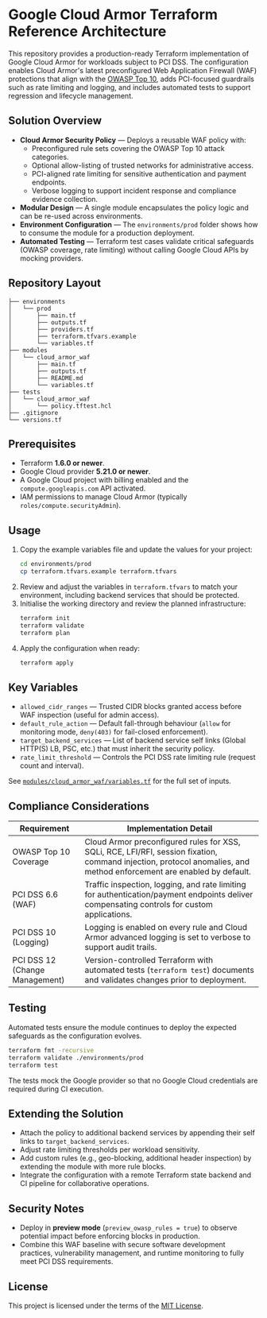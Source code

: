 # Google Cloud Armor Terraform Reference Architecture

This repository provides a production-ready Terraform implementation of Google Cloud Armor for workloads subject to PCI DSS. The configuration enables Cloud Armor's latest preconfigured Web Application Firewall (WAF) protections that align with the [OWASP Top 10](https://owasp.org/www-project-top-ten/), adds PCI-focused guardrails such as rate limiting and logging, and includes automated tests to support regression and lifecycle management.

## Solution Overview

- **Cloud Armor Security Policy** &mdash; Deploys a reusable WAF policy with:
  - Preconfigured rule sets covering the OWASP Top 10 attack categories.
  - Optional allow-listing of trusted networks for administrative access.
  - PCI-aligned rate limiting for sensitive authentication and payment endpoints.
  - Verbose logging to support incident response and compliance evidence collection.
- **Modular Design** &mdash; A single module encapsulates the policy logic and can be re-used across environments.
- **Environment Configuration** &mdash; The `environments/prod` folder shows how to consume the module for a production deployment.
- **Automated Testing** &mdash; Terraform test cases validate critical safeguards (OWASP coverage, rate limiting) without calling Google Cloud APIs by mocking providers.

## Repository Layout

```
├── environments
│   └── prod
│       ├── main.tf
│       ├── outputs.tf
│       ├── providers.tf
│       ├── terraform.tfvars.example
│       └── variables.tf
├── modules
│   └── cloud_armor_waf
│       ├── main.tf
│       ├── outputs.tf
│       ├── README.md
│       └── variables.tf
├── tests
│   └── cloud_armor_waf
│       └── policy.tftest.hcl
├── .gitignore
└── versions.tf
```

## Prerequisites

- Terraform **1.6.0 or newer**.
- Google Cloud provider **5.21.0 or newer**.
- A Google Cloud project with billing enabled and the `compute.googleapis.com` API activated.
- IAM permissions to manage Cloud Armor (typically `roles/compute.securityAdmin`).

## Usage

1. Copy the example variables file and update the values for your project:
   ```bash
   cd environments/prod
   cp terraform.tfvars.example terraform.tfvars
   ```
2. Review and adjust the variables in `terraform.tfvars` to match your environment, including backend services that should be protected.
3. Initialise the working directory and review the planned infrastructure:
   ```bash
   terraform init
   terraform validate
   terraform plan
   ```
4. Apply the configuration when ready:
   ```bash
   terraform apply
   ```

## Key Variables

- `allowed_cidr_ranges` &mdash; Trusted CIDR blocks granted access before WAF inspection (useful for admin access).
- `default_rule_action` &mdash; Default fall-through behaviour (`allow` for monitoring mode, `deny(403)` for fail-closed enforcement).
- `target_backend_services` &mdash; List of backend service self links (Global HTTP(S) LB, PSC, etc.) that must inherit the security policy.
- `rate_limit_threshold` &mdash; Controls the PCI DSS rate limiting rule (request count and interval).

See [`modules/cloud_armor_waf/variables.tf`](modules/cloud_armor_waf/variables.tf) for the full set of inputs.

## Compliance Considerations

| Requirement | Implementation Detail |
|-------------|-----------------------|
| OWASP Top 10 Coverage | Cloud Armor preconfigured rules for XSS, SQLi, RCE, LFI/RFI, session fixation, command injection, protocol anomalies, and method enforcement are enabled by default. |
| PCI DSS 6.6 (WAF) | Traffic inspection, logging, and rate limiting for authentication/payment endpoints deliver compensating controls for custom applications. |
| PCI DSS 10 (Logging) | Logging is enabled on every rule and Cloud Armor advanced logging is set to verbose to support audit trails. |
| PCI DSS 12 (Change Management) | Version-controlled Terraform with automated tests (`terraform test`) documents and validates changes prior to deployment. |

## Testing

Automated tests ensure the module continues to deploy the expected safeguards as the configuration evolves.

```bash
terraform fmt -recursive
terraform validate ./environments/prod
terraform test
```

The tests mock the Google provider so that no Google Cloud credentials are required during CI execution.

## Extending the Solution

- Attach the policy to additional backend services by appending their self links to `target_backend_services`.
- Adjust rate limiting thresholds per workload sensitivity.
- Add custom rules (e.g., geo-blocking, additional header inspection) by extending the module with more rule blocks.
- Integrate the configuration with a remote Terraform state backend and CI pipeline for collaborative operations.

## Security Notes

- Deploy in **preview mode** (`preview_owasp_rules = true`) to observe potential impact before enforcing blocks in production.
- Combine this WAF baseline with secure software development practices, vulnerability management, and runtime monitoring to fully meet PCI DSS requirements.

## License

This project is licensed under the terms of the [MIT License](LICENSE).
